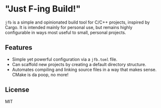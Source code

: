 # "Just F-ing Build!"

`jfb` is a simple and opinionated build tool for C/C++ projects, inspired by Cargo.
It is intended mainly for personal use, but remains highly configurable in ways most useful to small, personal projects.

## Features

- Simple yet powerful configuration via a `jfb.toml` file.
- Can scaffold new projects by creating a default directory structure.
- Automates compiling and linking source files in a way that makes sense. CMake is da poop, no more!

## License

MIT
